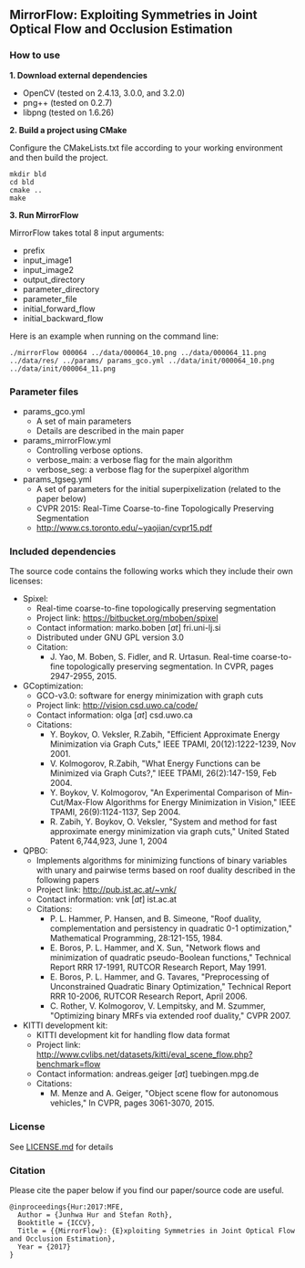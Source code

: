 
## MirrorFlow: Exploiting Symmetries in Joint Optical Flow and Occlusion Estimation


### **How to use**

**1. Download external dependencies**

* OpenCV (tested on 2.4.13, 3.0.0, and 3.2.0)
* png++ (tested on 0.2.7)
* libpng (tested on 1.6.26)


**2. Build a project using CMake**

Configure the CMakeLists.txt file according to your working environment and then build the project. 

	mkdir bld
    cd bld
    cmake ..
    make

**3. Run MirrorFlow**

MirrorFlow takes total 8 input arguments:

* prefix
* input_image1
* input_image2
* output_directory
* parameter_directory
* parameter_file
* initial_forward_flow
* initial_backward_flow

Here is an example when running on the command line:

	./mirrorFlow 000064 ../data/000064_10.png ../data/000064_11.png ../data/res/ ../params/ params_gco.yml ../data/init/000064_10.png ../data/init/000064_11.png


### Parameter files 

* params_gco.yml
	* A set of main parameters
	* Details are described in the main paper
* params_mirrorFlow.yml
	* Controlling verbose options.   
	* verbose_main: a verbose flag for the main algorithm
	* verbose_seg: a verbose flag for the superpixel algorithm
* params_tgseg.yml
    * A set of parameters for the initial superpixelization (related to the paper below)
    * CVPR 2015: Real-Time Coarse-to-fine Topologically Preserving Segmentation
    * http://www.cs.toronto.edu/~yaojian/cvpr15.pdf
	
### Included dependencies

The source code contains the following works which they include their own licenses:

* Spixel:	
	* Real-time coarse-to-fine topologically preserving segmentation
	* Project link: https://bitbucket.org/mboben/spixel
    * Contact information: marko.boben [_at_] fri.uni-lj.si
	* Distributed under GNU GPL version 3.0
	* Citation: 
		* J. Yao, M. Boben, S. Fidler, and R. Urtasun. Real-time coarse-to-fine topologically preserving segmentation. In CVPR, pages 2947-2955, 2015.
* GCoptimization:	
	* GCO-v3.0: software for energy minimization with graph cuts
	* Project link: http://vision.csd.uwo.ca/code/
	* Contact information: olga [_at_] csd.uwo.ca
	* Citations:
		* Y. Boykov, O. Veksler, R.Zabih, "Efficient Approximate Energy Minimization via Graph Cuts," IEEE TPAMI, 20(12):1222-1239, Nov 2001.
		* V. Kolmogorov, R.Zabih, "What Energy Functions can be Minimized via Graph Cuts?," IEEE TPAMI, 26(2):147-159, Feb 2004. 
		* Y. Boykov, V. Kolmogorov, "An Experimental Comparison of Min-Cut/Max-Flow Algorithms for Energy Minimization in Vision," IEEE TPAMI, 26(9):1124-1137, Sep 2004.
		* R. Zabih, Y. Boykov, O. Veksler, "System and method for fast approximate energy minimization via graph cuts," United Stated Patent 6,744,923, June 1, 2004
* QPBO:
	* Implements algorithms for minimizing functions of binary variables with unary and pairwise terms based on roof duality described in the following papers
	* Project link: http://pub.ist.ac.at/~vnk/
	* Contact information: vnk [_at_] ist.ac.at
	* Citations:
		* P. L. Hammer, P. Hansen, and B. Simeone, "Roof duality, complementation and persistency in quadratic 0-1 optimization," Mathematical Programming, 28:121-155, 1984.
		* E. Boros, P. L. Hammer, and X. Sun, "Network flows and minimization of quadratic pseudo-Boolean functions," Technical Report RRR 17-1991, RUTCOR Research Report, May 1991.
		* E. Boros, P. L. Hammer, and G. Tavares, "Preprocessing of Unconstrained Quadratic Binary Optimization," Technical Report RRR 10-2006, RUTCOR Research Report, April 2006.
		* C. Rother, V. Kolmogorov, V. Lempitsky, and M. Szummer, "Optimizing binary MRFs via extended roof duality," CVPR 2007.
* KITTI development kit:
	* KITTI development kit for handling flow data format
	* Project link: http://www.cvlibs.net/datasets/kitti/eval_scene_flow.php?benchmark=flow 
	* Contact information: andreas.geiger [_at_] tuebingen.mpg.de
	* Citations:
		* M. Menze and A. Geiger, "Object scene flow for autonomous vehicles," In CVPR, pages 3061-3070, 2015.
		
		
### License

See [LICENSE.md](LICENSE.md) for details

 
### Citation

Please cite the paper below if you find our paper/source code are useful.  

    @inproceedings{Hur:2017:MFE,  
      Author = {Junhwa Hur and Stefan Roth},  
      Booktitle = {ICCV},  
      Title = {{MirrorFlow}: {E}xploiting Symmetries in Joint Optical Flow and Occlusion Estimation},  
      Year = {2017}  
    }